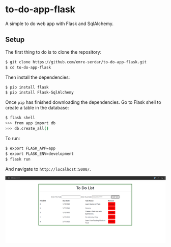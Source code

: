 # to-do-app-flask
A simple to do web app with Flask and SqlAlchemy.

## Setup

The first thing to do is to clone the repository:

```sh
$ git clone https://github.com/emre-serdar/to-do-app-flask.git
$ cd to-do-app-flask
```

Then install the dependencies:

```sh
$ pip install flask
$ pip install Flask-SqlAlchemy
```
Once `pip` has finished downloading the dependencies. Go to Flask shell to create a table in the database:
```sh
$ flask shell
>>> from app import db
>>> db.create_all()
```
To run:
```sh
$ export FLASK_APP=app
$ export FLASK_ENV=development
$ flask run
```
And navigate to `http://localhost:5000/`.

<img src="https://github.com/emre-serdar/to-do-app-flask/blob/main/flask-to-do.png" />
